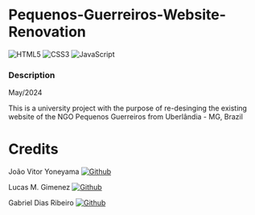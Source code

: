 # Pequenos-Guerreiros-Website-Renovation

![HTML5](https://img.shields.io/badge/html5-%23E34F26.svg?style=for-the-badge&logo=html5&logoColor=white)
![CSS3](https://img.shields.io/badge/css3-%231572B6.svg?style=for-the-badge&logo=css3&logoColor=white)
![JavaScript](https://img.shields.io/badge/javascript-%23323330.svg?style=for-the-badge&logo=javascript&logoColor=%23F7DF1E)

### Description
May/2024

This is a university project with the purpose of re-desinging the existing website of the NGO Pequenos Guerreiros from Uberlândia - MG, Brazil

# Credits
João Vitor Yoneyama
[![Github](https://img.shields.io/badge/GitHub-Joyoneyama?style=flat&logo=github&labelColor=gray&color=blue&link=https%3A%2F%2Fgithub.com%2FJoYoneyama
)](https://github.com/JoYoneyama)

Lucas M. Gimenez
[![Github](https://img.shields.io/badge/GitHub-Moscofian?style=flat&logo=github&labelColor=gray&color=blue&link=https%3A%2F%2Fgithub.com%2FMoscofian
)](https://github.com/Moscofian)

Gabriel Dias Ribeiro
[![Github](https://img.shields.io/badge/GitHub-Tsarco?style=flat&logo=github&labelColor=gray&color=blue&link=https%3A%2F%2Fgithub.com%2FTsarco
)](https://github.com/Tsarco)
